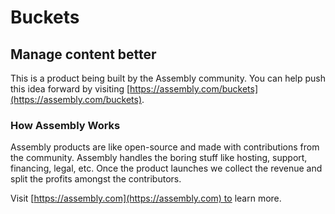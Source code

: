 # Buckets

## Manage content better

This is a product being built by the Assembly community. You can help push this idea forward by visiting [https://assembly.com/buckets](https://assembly.com/buckets).

### How Assembly Works

Assembly products are like open-source and made with contributions from the community. Assembly handles the boring stuff like hosting, support, financing, legal, etc. Once the product launches we collect the revenue and split the profits amongst the contributors.

Visit [https://assembly.com](https://assembly.com) to learn more.
